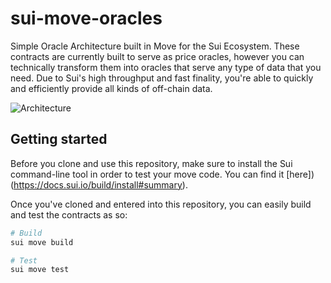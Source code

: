# sui-move-oracles

Simple Oracle Architecture built in Move for the Sui Ecosystem. These contracts are currently built to serve as price oracles, however you can technically transform them into oracles that serve any type of data that you need. Due to Sui's high throughput and fast finality, you're able to quickly and efficiently provide all kinds of off-chain data.

![Architecture](https://s3.us-west-2.amazonaws.com/secure.notion-static.com/6064f01b-0e2a-4060-829c-effd41966cb9/Untitled.png?X-Amz-Algorithm=AWS4-HMAC-SHA256&X-Amz-Content-Sha256=UNSIGNED-PAYLOAD&X-Amz-Credential=AKIAT73L2G45EIPT3X45%2F20220730%2Fus-west-2%2Fs3%2Faws4_request&X-Amz-Date=20220730T165331Z&X-Amz-Expires=86400&X-Amz-Signature=ad8a7a988613c8b25a78ab1dc40bc596e4d7e96e6db5f180c7956b98b1396e84&X-Amz-SignedHeaders=host&response-content-disposition=filename%20%3D%22Untitled.png%22&x-id=GetObject)

## Getting started

Before you clone and use this repository, make sure to install the Sui command-line tool in order to test your move code. You can find it [here])(https://docs.sui.io/build/install#summary).

Once you've cloned and entered into this repository, you can easily build and test the contracts as so:

```sh
# Build
sui move build

# Test
sui move test
```
